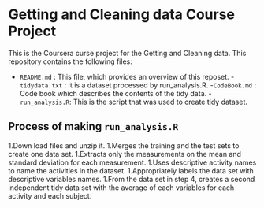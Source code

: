 # Getting and Cleaning data Course Project

This is the Coursera curse project for the Getting and Cleaning data.
This repository contains the following files:
 - `README.md` : This file, which provides an overview of this reposet.
 -`tidydata.txt` : It is a dataset processed by run_analysis.R.
 -`CodeBook.md` : Code book which describes the contents of the tidy data.
 -`run_analysis.R`: This is the script that was used to create tidy dataset.
 
 ## Process of making `run_analysis.R`
  1.Down load files and unzip it.
  1.Merges the training and the test sets to create one data set.
  1.Extracts only the measurements on the mean and standard deviation for each measurement.
  1.Uses descriptive activity names to name the activities in the dataset.
  1.Appropriately labels the data set with descriptive variables names.
  1.From the data set in step 4, creates a second independent tidy data set with the average of each variables for each activity and each subject.
